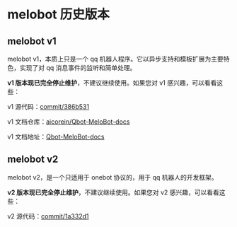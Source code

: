# melobot 历史版本

## melobot v1

melobot v1，本质上只是一个 qq 机器人程序。它以异步支持和模板扩展为主要特色，实现了对 qq 消息事件的监听和简单处理。

**v1 版本现已完全停止维护**，不建议继续使用。如果您对 v1 感兴趣，可以看看这些：

v1 源代码：[commit/386b531](https://github.com/Meloland/melobot/tree/386b531904829ed5603d491656567f5a22fa32bf)

v1 文档仓库：[aicorein/Qbot-MeloBot-docs](https://github.com/aicorein/Qbot-MeloBot-docs)

v1 文档地址：[Qbot-MeloBot-docs](https://aicorein.github.io/Qbot-MeloBot-docs/)

## melobot v2

melobot v2，是一个只适用于 onebot 协议的，用于 qq 机器人的开发框架。

**v2 版本现已完全停止维护**，不建议继续使用。如果您对 v2 感兴趣，可以看看这些：

v2 源代码：[commit/1a332d1](https://github.com/Meloland/melobot/tree/1a332d1cfdad08016eacf08eb2112ea8bfd382fd)
